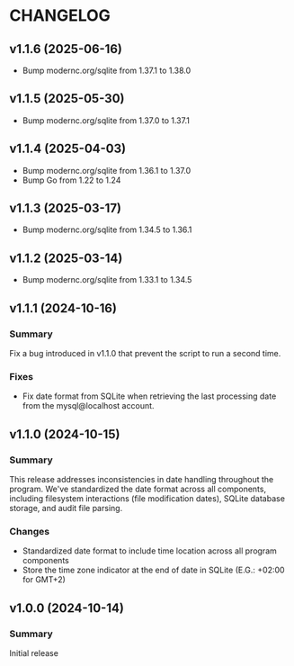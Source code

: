 # CHANGELOG

## v1.1.6 (2025-06-16)
- Bump modernc.org/sqlite from 1.37.1 to 1.38.0

## v1.1.5 (2025-05-30)
- Bump modernc.org/sqlite from 1.37.0 to 1.37.1

## v1.1.4 (2025-04-03)
- Bump modernc.org/sqlite from 1.36.1 to 1.37.0
- Bump Go from 1.22 to 1.24

## v1.1.3 (2025-03-17)
- Bump modernc.org/sqlite from 1.34.5 to 1.36.1

## v1.1.2 (2025-03-14)
- Bump modernc.org/sqlite from 1.33.1 to 1.34.5

## v1.1.1 (2024-10-16)

### Summary
Fix a bug introduced in v1.1.0 that prevent the script to run a second time.

### Fixes
- Fix date format from SQLite when retrieving the last processing date from the mysql@localhost account.

## v1.1.0 (2024-10-15)

### Summary
This release addresses inconsistencies in date handling throughout the program. We've standardized the date format across all components, including filesystem interactions (file modification dates), SQLite database storage, and audit file parsing.

### Changes
- Standardized date format to include time location across all program components
- Store the time zone indicator at the end of date in SQLite (E.G.: +02:00 for GMT+2)

## v1.0.0 (2024-10-14)

### Summary
Initial release
